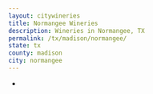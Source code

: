 ```yaml
---
layout: citywineries
title: Normangee Wineries
description: Wineries in Normangee, TX
permalink: /tx/madison/normangee/
state: tx
county: madison
city: normangee
---
```

-
